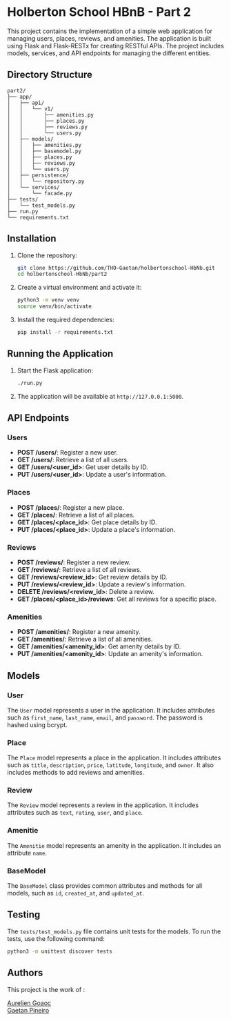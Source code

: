 # Holberton School HBnB - Part 2

This project contains the implementation of a simple web application for managing users, places, reviews, and amenities. The application is built using Flask and Flask-RESTx for creating RESTful APIs. The project includes models, services, and API endpoints for managing the different entities.

## Directory Structure

```
part2/
├── app/
│   ├── api/
│   │   └── v1/
│   │       ├── amenities.py
│   │       ├── places.py
│   │       ├── reviews.py
│   │       └── users.py
│   ├── models/
│   │   ├── amenities.py
│   │   ├── basemodel.py
│   │   ├── places.py
│   │   ├── reviews.py
│   │   └── users.py
│   ├── persistence/
│   │   └── repository.py
│   └── services/
│       └── facade.py
├── tests/
│   └── test_models.py
├── run.py
└── requirements.txt
```

## Installation

1. Clone the repository:
   ```sh
   git clone https://github.com/THO-Gaetan/holbertonschool-HbNb.git
   cd holbertonschool-HbNb/part2
   ```

2. Create a virtual environment and activate it:
   ```sh
   python3 -m venv venv
   source venv/bin/activate
   ```

3. Install the required dependencies:
   ```sh
   pip install -r requirements.txt
   ```

## Running the Application

1. Start the Flask application:
   ```sh
   ./run.py
   ```

2. The application will be available at `http://127.0.0.1:5000`.

## API Endpoints

### Users

- **POST /users/**: Register a new user.
- **GET /users/**: Retrieve a list of all users.
- **GET /users/<user_id>**: Get user details by ID.
- **PUT /users/<user_id>**: Update a user's information.

### Places

- **POST /places/**: Register a new place.
- **GET /places/**: Retrieve a list of all places.
- **GET /places/<place_id>**: Get place details by ID.
- **PUT /places/<place_id>**: Update a place's information.

### Reviews

- **POST /reviews/**: Register a new review.
- **GET /reviews/**: Retrieve a list of all reviews.
- **GET /reviews/<review_id>**: Get review details by ID.
- **PUT /reviews/<review_id>**: Update a review's information.
- **DELETE /reviews/<review_id>**: Delete a review.
- **GET /places/<place_id>/reviews**: Get all reviews for a specific place.

### Amenities

- **POST /amenities/**: Register a new amenity.
- **GET /amenities/**: Retrieve a list of all amenities.
- **GET /amenities/<amenity_id>**: Get amenity details by ID.
- **PUT /amenities/<amenity_id>**: Update an amenity's information.

## Models

### User

The `User` model represents a user in the application. It includes attributes such as `first_name`, `last_name`, `email`, and `password`. The password is hashed using bcrypt.

### Place

The `Place` model represents a place in the application. It includes attributes such as `title`, `description`, `price`, `latitude`, `longitude`, and `owner`. It also includes methods to add reviews and amenities.

### Review

The `Review` model represents a review in the application. It includes attributes such as `text`, `rating`, `user`, and `place`.

### Amenitie

The `Amenitie` model represents an amenity in the application. It includes an attribute `name`.

### BaseModel

The `BaseModel` class provides common attributes and methods for all models, such as `id`, `created_at`, and `updated_at`.

## Testing

The `tests/test_models.py` file contains unit tests for the models. To run the tests, use the following command:

```sh
python3 -m unittest discover tests
```

## Authors

This project is the work of :

[Aurelien Goaoc](https://github.com/Aurelien292)\
[Gaetan Pineiro](https://github.com/THO-Gaetan)